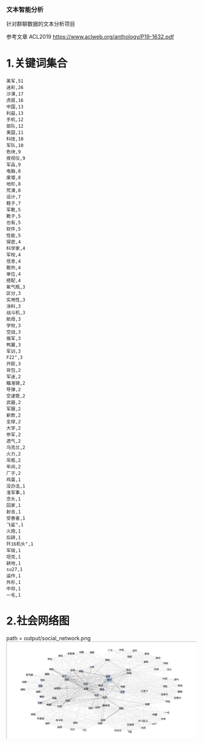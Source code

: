 ### 文本智能分析
针对群聊数据的文本分析项目

参考文章
ACL2019
https://www.aclweb.org/anthology/P19-1632.pdf


# 1.关键词集合

```
美军,51
迷彩,26
沙漠,17
虎斑,16
中国,13
利益,13
手机,12
部队,12
美国,11
科技,10
军队,10
色块,9
夜视仪,9
军品,9
电脑,8
废墟,8
地形,8
荒漠,8
设计,7
鞋子,7
军靴,5
靴子,5
也有,5
软件,5
性能,5
保密,4
科学家,4
军校,4
信息,4
散热,4
单位,4
搭配,4
氧气瓶,3
区分,3
实用性,3
涂料,3
战斗机,3
航母,3
学校,3
空战,3
俄军,3
鸭翼,3
军训,3
F22",3
开胶,3
背包,2
军迷,2
瞄准镜,2
导弹,2
空速管,2
武器,2
军服,2
新款,2
全球,2
大学,2
参军,2
透气,2
乌克兰,2
火力,2
吊瓶,2
年间,2
厂子,2
鸡蛋,1
没办法,1
准军事,1
念头,1
回家,1
射击,1
受害者,1
飞鲨",1
火炮,1
后耕,1
歼16机头",1
军级,1
坦克,1
耕地,1
su27,1
运作,1
外形,1
中将,1
一毛,1

```


# 2.社会网络图
path = output/social_network.png
![图片](./output/social_network.png)